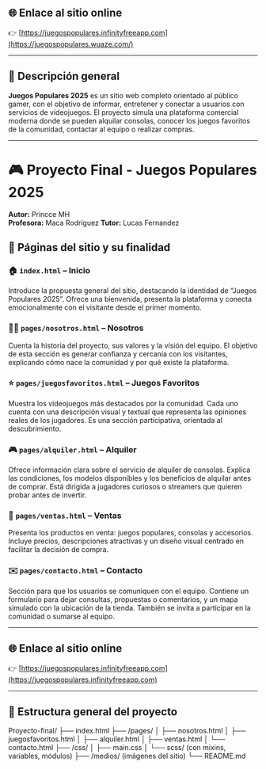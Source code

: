## 🌐 Enlace al sitio online

👉 [https://juegospopulares.infinityfreeapp.com](https://juegospopulares.wuaze.com/)

---

## 🎯 Descripción general

**Juegos Populares 2025** es un sitio web completo orientado al público gamer, con el objetivo de informar, entretener y conectar a usuarios con servicios de videojuegos. El proyecto simula una plataforma comercial moderna donde se pueden alquilar consolas, conocer los juegos favoritos de la comunidad, contactar al equipo o realizar compras.

---

# 🎮 Proyecto Final - Juegos Populares 2025

**Autor:** Princce MH  
**Profesora:** Maca Rodríguez
**Tutor:** Lucas Fernandez 

## 📄 Páginas del sitio y su finalidad

### 🏠 `index.html` – Inicio  
Introduce la propuesta general del sitio, destacando la identidad de “Juegos Populares 2025”. Ofrece una bienvenida, presenta la plataforma y conecta emocionalmente con el visitante desde el primer momento.

### 🧑‍💻 `pages/nosotros.html` – Nosotros  
Cuenta la historia del proyecto, sus valores y la visión del equipo. El objetivo de esta sección es generar confianza y cercanía con los visitantes, explicando cómo nace la comunidad y por qué existe la plataforma.

### ⭐ `pages/juegosfavoritos.html` – Juegos Favoritos  
Muestra los videojuegos más destacados por la comunidad. Cada uno cuenta con una descripción visual y textual que representa las opiniones reales de los jugadores. Es una sección participativa, orientada al descubrimiento.

### 🎮 `pages/alquiler.html` – Alquiler  
Ofrece información clara sobre el servicio de alquiler de consolas. Explica las condiciones, los modelos disponibles y los beneficios de alquilar antes de comprar. Está dirigida a jugadores curiosos o streamers que quieren probar antes de invertir.

### 🛒 `pages/ventas.html` – Ventas  
Presenta los productos en venta: juegos populares, consolas y accesorios. Incluye precios, descripciones atractivas y un diseño visual centrado en facilitar la decisión de compra.

### ✉️ `pages/contacto.html` – Contacto  
Sección para que los usuarios se comuniquen con el equipo. Contiene un formulario para dejar consultas, propuestas o comentarios, y un mapa simulado con la ubicación de la tienda. También se invita a participar en la comunidad o sumarse al equipo.

---

## 🌐 Enlace al sitio online

👉 [https://juegospopulares.infinityfreeapp.com](https://juegospopulares.infinityfreeapp.com)

---

## 📁 Estructura general del proyecto

Proyecto-final/
├── index.html
├── /pages/
│ ├── nosotros.html
│ ├── juegosfavoritos.html
│ ├── alquiler.html
│ ├── ventas.html
│ └── contacto.html
├── /css/
│ ├── main.css
│ └── scss/ (con mixins, variables, módulos)
├── /medios/ (imágenes del sitio)
└── README.md
